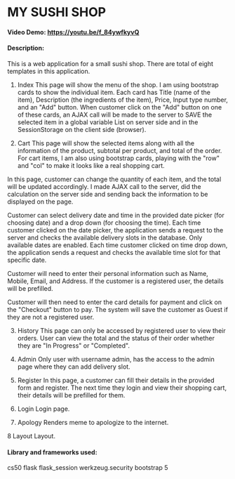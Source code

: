 # MY SUSHI SHOP
#### Video Demo:  https://youtu.be/f_84ywfkyvQ
#### Description:
This is a web application for a small sushi shop. 
There are total of eight templates in this application.

1. Index
This page will show the menu of the shop. I am using bootstrap cards to show the individual item. 
Each card has Title (name of the item), Description (the ingredients of the item), Price, Input type number, and an "Add" button.
When customer click on the "Add" button on one of these cards, an AJAX call will be made to the server to SAVE the selected item in a global variable List on server side and in the SessionStorage on the client side (browser).

2. Cart
This page will show the selected items along with all the information of the product, subtotal per product, and total of the order.
For cart items, I am also using bootstrap cards, playing with the "row" and "col" to make it looks like a real shopping cart.

In this page, customer can change the quantity of each item, and the total will be updated accordingly. I made AJAX call to the server, did the calculation on the server side and sending back the information to be displayed on the page.

Customer can select delivery date and time in the provided date picker (for choosing date) and a drop down (for choosing the time).
Each time customer clicked on the date picker, the application sends a request to the server and checks the available delivery slots in the database. Only available dates are enabled.
Each time customer clicked on time drop down, the application sends a request and checks the available time slot for that specific date.

Customer will need to enter their personal information such as Name, Mobile, Email, and Address. If the customer is a registered user, the details will be prefilled.

Customer will then need to enter the card details for payment and click on the "Checkout" button to pay. The system will save the customer as Guest if they are not a registered user.

3. History
This page can only be accessed by registered user to view their orders.
User can view the total and the status of their order whether they are "In Progress" or "Completed".

4. Admin
Only user with username admin, has the access to the admin page where they can add delivery slot.

5. Register
In this page, a customer can fill their details in the provided form and register. The next time they login and view their shopping cart, their details will be prefilled for them.

6. Login
Login page.

7. Apology
Renders meme to apologize to the internet.

8 Layout
Layout.

#### Library and frameworks used:
cs50
flask
flask_session
werkzeug.security
bootstrap 5
